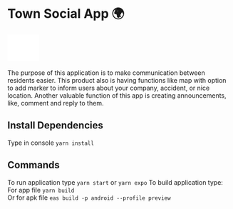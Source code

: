 # Town Social App :earth_africa:

![This is an image](/assets/logo.png)

The purpose of this application is to make communication between residents easier. This product also is having functions like map with option to add marker to inform users about your company, accident, or nice location. Another valuable function of this app is creating announcements, like, comment and reply to them.

## Install Dependencies
Type in console `yarn install`

## Commands
To run application type `yarn start` or `yarn expo`
To build application type:  
For app file `yarn build`\
Or for apk file `eas build -p android --profile preview`

